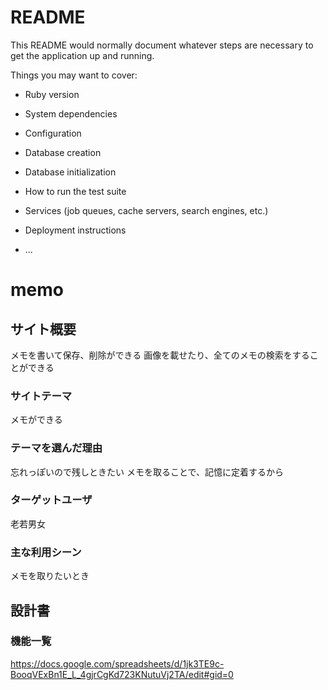 # README

This README would normally document whatever steps are necessary to get the
application up and running.

Things you may want to cover:

* Ruby version

* System dependencies

* Configuration

* Database creation

* Database initialization

* How to run the test suite

* Services (job queues, cache servers, search engines, etc.)

* Deployment instructions

* ...
# memo

## サイト概要
メモを書いて保存、削除ができる
画像を載せたり、全てのメモの検索をすることができる

### サイトテーマ
メモができる

### テーマを選んだ理由
忘れっぽいので残しときたい
メモを取ることで、記憶に定着するから

### ターゲットユーザ
老若男女

### 主な利用シーン
メモを取りたいとき

## 設計書

### 機能一覧
https://docs.google.com/spreadsheets/d/1jk3TE9c-BooqVExBn1E_L_4gjrCgKd723KNutuVj2TA/edit#gid=0
